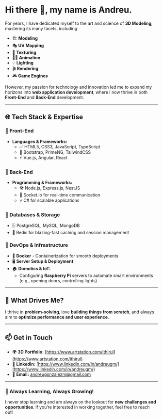 # Hi there 👋, my name is Andreu.

For years, I have dedicated myself to the art and science of **3D Modeling**, mastering its many facets, including:
- 🏗️ **Modeling**
- 🎭 **UV Mapping**
- 🎨 **Texturing**
- 🏃‍♂️ **Animation**
- 💡 **Lighting**
- 🎬 **Rendering**
- 🎮 **Game Engines**

However, my passion for technology and innovation led me to expand my horizons into **web application development**, where I now thrive in both **Front-End** and **Back-End** development.

---

## 🌐 Tech Stack & Expertise

### 🔹 Front-End

- **Languages & Frameworks:**
  - ✅ HTML5, CSS3, JavaScript, TypeScript
  - 🎨 Bootstrap, PrimeNG, TailwindCSS
  - ⚡ Vue.js, Angular, React

### 🔹 Back-End

- **Programming & Frameworks:**
  - 🛠️ Node.js, Express.js, NestJS
  - 🔌 Socket.io for real-time communication
  - ⚡ C# for scalable applications

### 🔹 Databases & Storage

- 🗄️ PostgreSQL, MySQL, MongoDB
- 🚀 Redis for blazing-fast caching and session management

### 🔹 DevOps & Infrastructure

- 🐳 **Docker** - Containerization for smooth deployments
- 🖥️ **Server Setup & Deployment**
- 🏠 **Domotics & IoT:**
  - Configuring **Raspberry Pi** servers to automate smart environments (e.g., opening doors, controlling lights)

---

## 🚀 What Drives Me?

I thrive in **problem-solving**, love **building things from scratch**, and always aim to **optimize performance and user experience**.

---

## 📫 Get in Touch

- 🌍 **3D Portfolio:** [https://www.artstation.com/ithirul](https://www.artstation.com/ithirul)
- 💼 **LinkedIn:** [https://www.linkedin.com/in/andreugm/](https://www.linkedin.com/in/andreugm/)
- 📧 **Email:** [andreugonzalezm@gmail.com](mailto:andreugonzalezm@gmail.com)

---

### 🚀 Always Learning, Always Growing!
I never stop learning and am always on the lookout for **new challenges and opportunities**. If you’re interested in working together, feel free to reach out!
